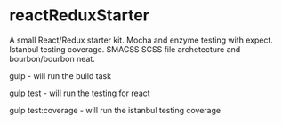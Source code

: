# reactReduxStarter
A small React/Redux starter kit. Mocha and enzyme testing with expect. Istanbul testing coverage. SMACSS SCSS file archetecture and bourbon/bourbon neat.


gulp - will run the build task

gulp test - will run the testing for react

gulp test:coverage - will run the istanbul testing coverage
